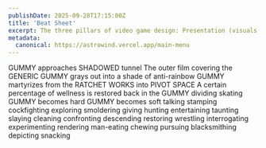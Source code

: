 ```yaml
---
publishDate: 2025-09-28T17:15:00Z
title: 'Beat Sheet'
excerpt: The three pillars of video game design: Presentation (visuals, audio), Mechanics (gameplay, rules), and Narrative (story, world). Great games harmonize these for a memorable experience.
metadata:
  canonical: https://astrowind.vercel.app/main-menu
---
```


GUMMY approaches SHADOWED tunnel
The outer film covering the GENERIC GUMMY grays out into a shade of anti-rainbow
GUMMY martyrizes from the RATCHET WORKS into PIVOT SPACE
A certain percentage of wellness is restored back in the GUMMY
dividing
skating
GUMMY becomes hard
GUMMY becomes soft
talking
stamping
cockfighting
exploring
smoldering
giving
hunting
entertaining
taunting
slaying
cleaning
confronting
descending
restoring
wrestling
interrogating
experimenting
rendering
man-eating
chewing
pursuing
blacksmithing
depicting
snacking
